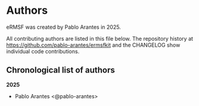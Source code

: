 # Authors

eRMSF was created by Pablo Arantes in 2025.


All contributing authors are listed in this file below.
The repository history at https://github.com/pablo-arantes/ermsfkit
and the CHANGELOG show individual code contributions.

## Chronological list of authors

<!--
The rules for this file:
  * Authors are sorted chronologically, earliest to latest
  * Please format it each entry as "Preferred name <GitHub username>"
  * Your preferred name is whatever you wish to go by --
    it does *not* have to be your legal name!
  * Please start a new section for each new year
  * Don't ever delete anything
-->

**2025**
- Pablo Arantes <@pablo-arantes>